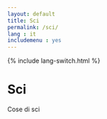 ```yaml
---
layout: default
title: Sci
permalink: /sci/
lang : it
includemenu : yes
---
```

{% include lang-switch.html %}

# Sci

Cose di sci